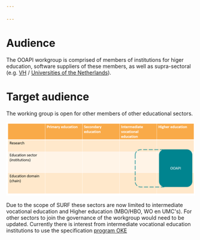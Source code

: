 ```yaml
---

---
```

# Audience

The OOAPI workgroup is comprised of members of institutions for higer education, software suppliers of these members, as well as supra-sectoral (e.g. [VH](https://www.vereniginghogescholen.nl/) / [Universities of the Netherlands](https://www.universiteitenvannederland.nl/en_GB)).

[//]: # (TBD MBO en governance nog opnemen)

# Target audience
The working group is open for other members of other educational sectors.

![OOAPI positioning in supra-sectoral domains](../_media/ooapi_sector_mapping.png)

Due to the scope of SURF these sectors are now limited to intermediate vocational education and Higher education (MBO/HBO, WO en UMC's). For other sectors to join the governance of the workgroup would need to be updated.
Currently there is interest from intermediate vocational education institutions to use the specification [program OKE](https://github.com/NetwerkExamineringDigitalisering/NED-OOAPI)